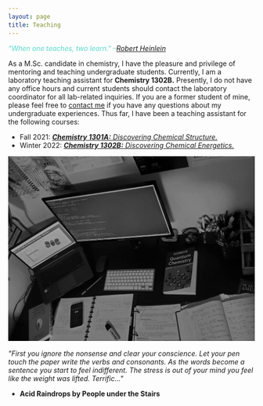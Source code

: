 ```yaml
---
layout: page
title: Teaching
---
```


<span style = "color:#55DBCD">*“When one teaches, two learn." –[Robert Heinlein](https://www.goodreads.com/author/show/205.Robert_A_Heinlein)* </span>

As a M.Sc. candidate in chemistry, I have the pleasure and privilege of mentoring and teaching undergraduate students. 
Currently, I am a laboratory teaching assistant for **Chemistry 1302B.**
Presently, I do not have any office hours and current students should contact the laboratory coordinator for all lab-related inquiries. If you are a former student of mine, please feel free to [contact me](https://mraheb.github.io/contactme/) if you have any questions about my undergraduate experiences. Thus far, I have been a teaching assistant for the following courses:

* Fall 2021: [**_Chemistry 1301A:_** *Discovering Chemical Structure.*](https://www.uwo.ca/chem/undergraduate/current_students/course_information/index.html)
* Winter 2022: [**_Chemistry 1302B:_** *Discovering Chemical Energetics.*](https://www.uwo.ca/chem/undergraduate/current_students/course_information/index.html)



![Example Alt Text](/images/thumbnail_20224440221_222750.jpg)

*"First you ignore the nonsense and clear your conscience.
Let your pen touch the paper write the verbs and consonants.
As the words become a sentence you start to feel indifferent.
The stress is out of your mind you feel like the weight was lifted.
Terrific..."*
- **Acid Raindrops by People under the Stairs**
